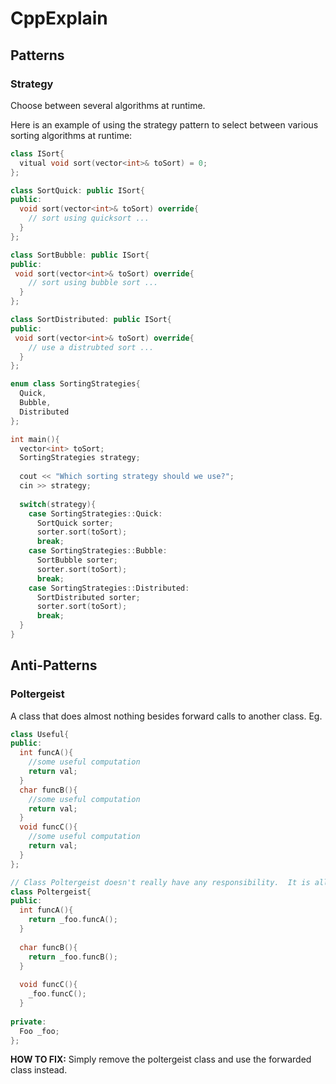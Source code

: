 # CppExplain

## Patterns

### Strategy
Choose between several algorithms at runtime.

Here is an example of using the strategy pattern to select between various sorting algorithms at runtime:
```cpp
class ISort{
  vitual void sort(vector<int>& toSort) = 0;
};

class SortQuick: public ISort{
public:
  void sort(vector<int>& toSort) override{
    // sort using quicksort ...
  }
};

class SortBubble: public ISort{
public:
 void sort(vector<int>& toSort) override{
    // sort using bubble sort ...
  }
};

class SortDistributed: public ISort{
public:
 void sort(vector<int>& toSort) override{
    // use a distrubted sort ...
  }
};

enum class SortingStrategies{
  Quick,
  Bubble,
  Distributed
};

int main(){
  vector<int> toSort;
  SortingStrategies strategy;
  
  cout << "Which sorting strategy should we use?";
  cin >> strategy;
  
  switch(strategy){
    case SortingStrategies::Quick:
      SortQuick sorter;
      sorter.sort(toSort);
      break;
    case SortingStrategies::Bubble:
      SortBubble sorter;
      sorter.sort(toSort);
      break;
    case SortingStrategies::Distributed:
      SortDistributed sorter;
      sorter.sort(toSort);
      break;
  }
}

```

## Anti-Patterns
### Poltergeist
A class that does almost nothing besides forward calls to another class.  Eg.

```cpp
class Useful{
public:
  int funcA(){
    //some useful computation
    return val;
  }
  char funcB(){
    //some useful computation
    return val;
  }
  void funcC(){
    //some useful computation
    return val;
  }
};

// Class Poltergeist doesn't really have any responsibility.  It is all forwarded to class Useful.
class Poltergeist{
public:
  int funcA(){
    return _foo.funcA();
  }
  
  char funcB(){
    return _foo.funcB();
  }
  
  void funcC(){
    _foo.funcC();
  }
  
private:
  Foo _foo;
};
```
__HOW TO FIX:__  Simply remove the poltergeist class and use the forwarded class instead.
